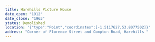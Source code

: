 ```yaml
---
title: Harehills Picture House
date_open: "1912"
date_close: "1963"
status: Demolished
location: '{"type":"Point","coordinates":[-1.5117627,53.8077502]}'
address: "Corner of Florence Street and Compton Road, Harehills "
---
```

